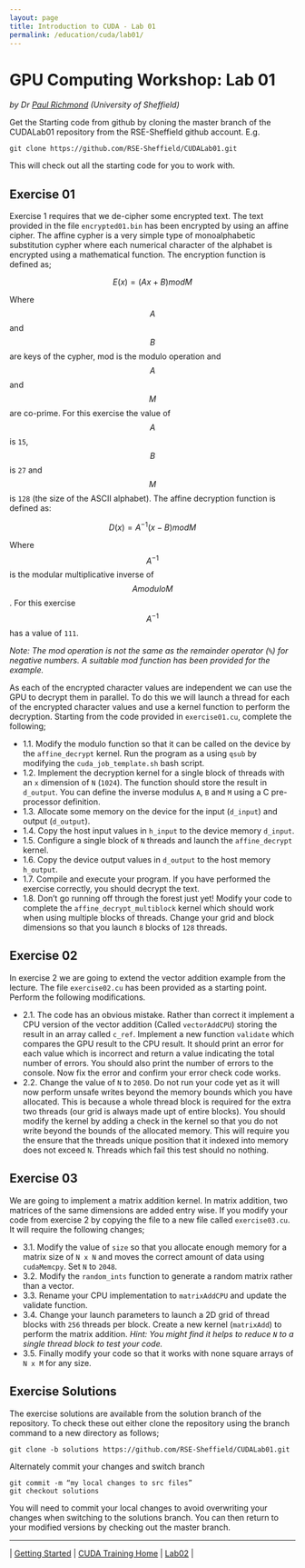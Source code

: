 ```yaml
---
layout: page
title: Introduction to CUDA - Lab 01
permalink: /education/cuda/lab01/
---
```


# GPU Computing Workshop: Lab 01 #

*by Dr [Paul Richmond](http://paulrichmond.shef.ac.uk/) (University of Sheffield)*

Get the Starting code from github by cloning the master branch of the CUDALab01 repository from the RSE-Sheffield github account. E.g. 
    
    git clone https://github.com/RSE-Sheffield/CUDALab01.git
    
This will check out all the starting code for you to work with.

## Exercise 01 ##

Exercise 1 requires that we de-cipher some encrypted text. The text provided in the file `encrypted01.bin` has been encrypted by using an affine cipher. The affine cypher is a very simple type of monoalphabetic substitution cypher where each numerical character of the alphabet is encrypted using a mathematical function. The encryption function is defined as;

$$E(x)=(Ax+B) mod M$$

Where $$A$$ and $$B$$ are keys of the cypher, mod is the modulo operation and $$A$$ and $$M$$ are co-prime. For this exercise the value of $$A$$ is `15`, $$B$$ is `27` and $$M$$ is `128` (the size of the ASCII alphabet). The affine decryption function is defined as:

$$D(x)= A^{-1} (x-B)  mod M$$

Where $$A^{-1}$$ is the modular multiplicative inverse of $$A modulo M$$. For this exercise $$A^{-1}$$ has a value of `111`. 

*Note: The mod operation is not the same as the remainder operator (`%`) for negative numbers. A suitable mod function has been provided for the example.*

As each of the encrypted character values are independent we can use the GPU to decrypt them in parallel. To do this we will launch a thread for each of the encrypted character values and use a kernel function to perform the decryption. Starting from the code provided in `exercise01.cu`, complete the following;

* 1.1. Modify the modulo function so that it can be called on the device by the `affine_decrypt` kernel. Run the program as a using `qsub` by modifying the `cuda_job_template.sh` bash script.
* 1.2. Implement the decryption kernel for a single block of threads with an `x` dimension of `N` (`1024`). The function should store the result in `d_output`. You can define the inverse modulus `A`, `B` and `M` using a C pre-processor definition. 
* 1.3. Allocate some memory on the device for the input (`d_input`) and output (`d_output`). 
* 1.4. Copy the host input values in `h_input` to the device memory `d_input`.
* 1.5. Configure a single block of `N` threads and launch the `affine_decrypt` kernel.
* 1.6. Copy the device output values in `d_output` to the host memory `h_output`.
* 1.7. Compile and execute your program. If you have performed the exercise correctly, you should decrypt the text.
* 1.8. Don’t go running off through the forest just yet! Modify your code to complete the `affine_decrypt_multiblock` kernel which should work when using multiple blocks of threads. Change your grid and block dimensions so that you launch `8` blocks of `128` threads.

## Exercise 02 ##

In exercise 2 we are going to extend the vector addition example from the lecture. The file `exercise02.cu` has been provided as a starting point. Perform the following modifications.

* 2.1. The code has an obvious mistake. Rather than correct it implement a CPU version of the vector addition (Called `vectorAddCPU`) storing the result in an array called `c_ref`. Implement a new function `validate` which compares the GPU result to the CPU result. It should print an error for each value which is incorrect and return a value indicating the total number of errors. You should also print the number of errors to the console. Now fix the error and confirm your error check code works.
* 2.2. Change the value of `N` to `2050`. Do not run your code yet as it will now perform unsafe writes beyond the memory bounds which you have allocated. This is because a whole thread block is required for the extra two threads (our grid is always made upt of entire blocks). You should modify the kernel by adding a check in the kernel so that you do not write beyond the bounds of the allocated memory. This will require you the ensure that the threads unique position that it indexed into memory does not exceed `N`. Threads which fail this test should no nothing. 

## Exercise 03 ##

We are going to implement a matrix addition kernel. In matrix addition, two matrices of the same dimensions are added entry wise. If you modify your code from exercise 2 by copying the file to a new file called `exercise03.cu`. It will require the following changes;

* 3.1. Modify the value of `size` so that you allocate enough memory for a matrix size of `N x N` and moves the correct amount of data using `cudaMemcpy`. Set `N` to `2048`. 
* 3.2. Modify the `random_ints` function to generate a random matrix rather than a vector.
* 3.3. Rename your CPU implementation to `matrixAddCPU` and update the validate function.
* 3.4. Change your launch parameters to launch a 2D grid of thread blocks with `256` threads per block. Create a new kernel (`matrixAdd`) to perform the matrix addition. *Hint: You might find it helps to reduce `N` to a single thread block to test your code.*
* 3.5. Finally modify your code so that it works with none square arrays of `N x M` for any size. 

## Exercise Solutions ##

The exercise solutions are available from the solution branch of the repository. To check these out either clone the repository using the branch command to a new directory as follows;

    git clone -b solutions https://github.com/RSE-Sheffield/CUDALab01.git
 
Alternately commit your changes and switch branch

    git commit -m “my local changes to src files” 
    git checkout solutions
 
You will need to commit your local changes to avoid overwriting your changes when switching to the solutions branch. You can then return to your modified versions by checking out the master branch.


---

&#124; [Getting Started](../sharc) &#124; [CUDA Training Home](../) &#124; [Lab02](../lab02) &#124;


